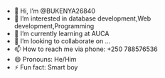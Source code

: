 - 👋 Hi, I’m @BUKENYA26840
- 👀 I’m interested in database development,Web development,Programming
- 🌱 I’m currently learning at AUCA
- 💞️ I’m looking to collaborate on ...
- 📫 How to reach me via phone: +250 788576536
- 😄 Pronouns: He/Him
- ⚡ Fun fact: Smart boy

<!---
BUKENYA26840/BUKENYA26840 is a ✨ special ✨ repository because its `README.md` (this file) appears on your GitHub profile.
You can click the Preview link to take a look at your changes.
--->
